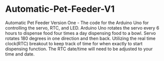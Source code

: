 # Automatic-Pet-Feeder-V1
Automatic Pet Feeder Version One - The code for the Arduino Uno for controlling the servo, RTC,  and LED.  Arduino Uno rotates the servo every 6 hours 
to dispense food four times a day dispensing food to a bowl. Servo rotates 180 degrees in one direction and then back.
Utilizing the real time clock(RTC) breakout to keep track of time for when exactly to start dispensing function.
The RTC date/time will need to be adjusted to your time and date.
